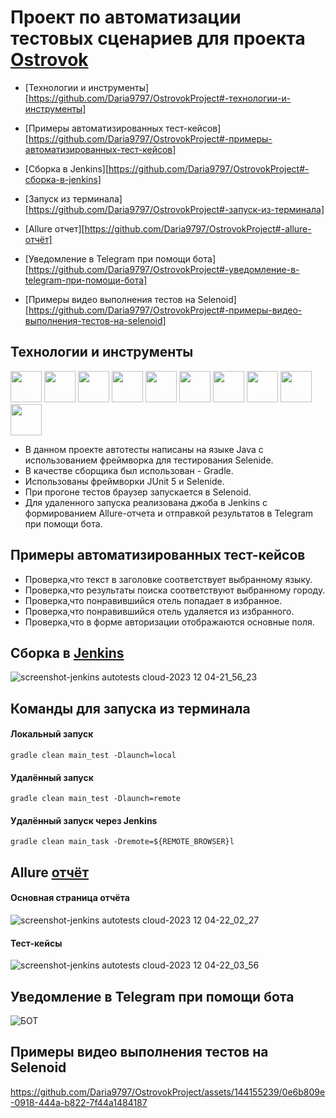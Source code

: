 # Проект по автоматизации тестовых сценариев для проекта [Ostrovok](https://ostrovok.ru/?sid=40b40bd9-971f-4c4c-9ef7-eede8c5bfe63)

* [Технологии и инструменты][https://github.com/Daria9797/OstrovokProject#-технологии-и-инструменты]

* [Примеры автоматизированных тест-кейсов][https://github.com/Daria9797/OstrovokProject#-примеры-автоматизированных-тест-кейсов]

* [Сборка в Jenkins][https://github.com/Daria9797/OstrovokProject#-сборка-в-jenkins]

* [Запуск из терминала][https://github.com/Daria9797/OstrovokProject#-запуск-из-терминала]

* [Allure отчет][https://github.com/Daria9797/OstrovokProject#-allure-отчёт]

* [Уведомление в Telegram при помощи бота][https://github.com/Daria9797/OstrovokProject#-уведомление-в-telegram-при-помощи-бота]

* [Примеры видео выполнения тестов на Selenoid][https://github.com/Daria9797/OstrovokProject#-примеры-видео-выполнения-тестов-на-selenoid]


## Технологии и инструменты
  <img src="https://github.com/Daria9797/OstrovokProject/assets/144155239/9e6efbe3-c826-4e98-b8f2-1ed47f1da821" width="50" height="50">
  <img src="https://github.com/Daria9797/OstrovokProject/assets/144155239/32d8e471-d656-4027-8f98-67a7f2579888" width="50" height="50">
  <img src="https://github.com/Daria9797/OstrovokProject/assets/144155239/4096b480-e2ab-4e97-9b28-04ed54c57ab4" width="50" height="50">
  <img src="https://github.com/Daria9797/OstrovokProject/assets/144155239/e670675e-f23f-4cb5-a4c9-c36e738a66d9" width="50" height="50">
  <img src="https://github.com/Daria9797/OstrovokProject/assets/144155239/257c193e-b4fd-43a4-9f9c-a7f8e6ed075d" width="50" height="50">
  <img src="https://github.com/Daria9797/OstrovokProject/assets/144155239/5e60da17-5937-4d4b-a066-5e740af7df7d" width="50" height="50">
  <img src="https://github.com/Daria9797/OstrovokProject/assets/144155239/a9470fe5-9020-46ab-a56a-1c3f99fce666" width="50" height="50">
  <img src="https://github.com/Daria9797/OstrovokProject/assets/144155239/a36ade4e-6eae-455a-9fee-585a6df48023" width="50" height="50">
  <img src="https://github.com/Daria9797/OstrovokProject/assets/144155239/74e08cf5-a7b6-4fd8-9f6f-8d9f47b01cf2" width="50" height="50">
  <img src="https://github.com/Daria9797/OstrovokProject/assets/144155239/e666815c-6f07-44e9-8a26-dd7d5bd31a24" width="50" height="50">


* В данном проекте автотесты написаны на языке Java с использованием фреймворка для тестирования Selenide.
* В качестве сборщика был использован - Gradle.
* Использованы фреймворки JUnit 5 и Selenide.
* При прогоне тестов браузер запускается в Selenoid.
* Для удаленного запуска реализована джоба в Jenkins с формированием Allure-отчета и отправкой результатов в Telegram при помощи бота.

## Примеры автоматизированных тест-кейсов

* Проверка,что текст в заголовке соответствует выбранному языку.
* Проверка,что результаты поиска соответствуют выбранному городу.
* Проверка,что понравившийся отель попадает в избранное.
* Проверка,что понравившийся отель удаляется из избранного.
* Проверка,что в форме авторизации отображаются основные поля.

## Сборка в [Jenkins](https://jenkins.autotests.cloud/job/022-unit17-KuteinikovaDF/)
![screenshot-jenkins autotests cloud-2023 12 04-21_56_23](https://github.com/Daria9797/OstrovokProject/assets/144155239/f884862d-6429-4c3a-8a88-618deaf157a0)

## Команды для запуска из терминала
#### Локальный запуск
``` gradle clean main_test -Dlaunch=local ```

#### Удалённый запуск
``` gradle clean main_test -Dlaunch=remote ```

#### Удалённый запуск через Jenkins
``` gradle clean main_task -Dremote=${REMOTE_BROWSER}l ```

## Allure [отчёт](https://jenkins.autotests.cloud/job/022-unit17-KuteinikovaDF/11/allure/)

#### Основная страница отчёта
![screenshot-jenkins autotests cloud-2023 12 04-22_02_27](https://github.com/Daria9797/OstrovokProject/assets/144155239/8507b369-2573-492f-b548-e9b939337a44)

#### Тест-кейсы
![screenshot-jenkins autotests cloud-2023 12 04-22_03_56](https://github.com/Daria9797/OstrovokProject/assets/144155239/3abceab4-dd58-4274-9ba5-2d4330746e89)

## Уведомление в Telegram при помощи бота

![БОТ](https://github.com/Daria9797/OstrovokProject/assets/144155239/f5e39b74-6892-4cbe-9658-1ff527af7f05)

## Примеры видео выполнения тестов на Selenoid


https://github.com/Daria9797/OstrovokProject/assets/144155239/0e6b809e-0918-444a-b822-7f44a1484187








